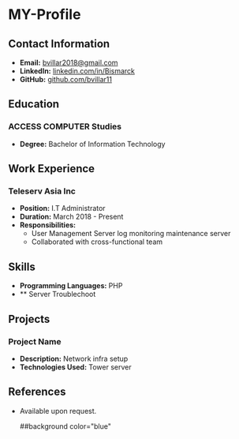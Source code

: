 # MY-Profile
## Contact Information
- **Email:** bvillar2018@gmail.com
- **LinkedIn:** [linkedin.com/in/Bismarck](https://linkedin.com/in/Bismarck)
- **GitHub:** [github.com/bvillar11](https://github.com/bvillar11)

## Education
### ACCESS COMPUTER Studies
- **Degree:** Bachelor of Information Technology


## Work Experience
### Teleserv Asia Inc
- **Position:** I.T Administrator
- **Duration:** March 2018 - Present
- **Responsibilities:**
  - User Management Server log monitoring  maintenance server 
  - Collaborated with cross-functional team

## Skills
- **Programming Languages:** PHP
- ** Server Troublechoot 


## Projects
### Project Name
- **Description:** Network infra setup
- **Technologies Used:** Tower server 



## References
- Available upon request.

  ##background
  color="blue"
